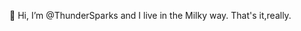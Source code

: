  👋 Hi, I’m @ThunderSparks and I live in the Milky way. That's it,really.
<!---
ThunderSparks/ThunderSparks is a ✨ special ✨ repository because its `README.md` (this file) appears on your GitHub profile.
You can click the Preview link to take a look at your changes.
--->
